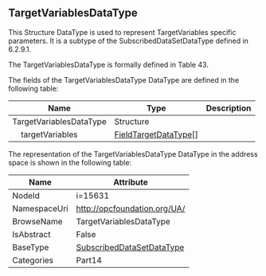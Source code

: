 <!-- datatype -->
## TargetVariablesDataType
This Structure DataType is used to represent TargetVariables specific parameters. It is a subtype of the SubscribedDataSetDataType defined in 6.2.9.1.

The TargetVariablesDataType is formally defined in Table 43.  
<!-- end of description -->
The fields of the TargetVariablesDataType DataType are defined in the following table:  

|Name|Type|Description|
|---|---|---|
|TargetVariablesDataType|Structure||
|&nbsp;&nbsp;&nbsp;&nbsp;targetVariables|[FieldTargetDataType](../../../Part14/DataTypes/FieldTargetDataType/readme.md)[]||

The representation of the TargetVariablesDataType DataType in the address space is shown in the following table:  

|Name|Attribute|
|---|---|
|NodeId|i=15631|
|NamespaceUri|http://opcfoundation.org/UA/|
|BrowseName|TargetVariablesDataType|
|IsAbstract|False|
|BaseType|[SubscribedDataSetDataType](../../../Part14/DataTypes/SubscribedDataSetDataType/readme.md)|
|Categories|Part14|

